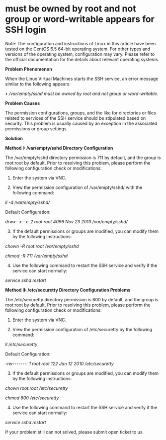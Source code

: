 # must be owned by root and not group or word-writable appears for SSH login




Note: The configuration and instructions of Linux in this article have been tested on the CentOS 6.5 64-bit operating system. For other types and versions of the operating system, configuration may vary. Please refer to the official documentation for the details about relevant operating systems.



**Problem Phenomenon**

When the Linux Virtual Machines starts the SSH service, an error message similar to the following appears:

*• /var/empty/sshd must be owned by root and not group or word-writable.*



**Problem Causes**

The permission configurations, groups, and the like for directories or files related to services of the SSH service should be stipulated based on security. This problem is usually caused by an exception in the associated permissions or group settings.



**Solution**

**Method I: /var/empty/sshd Directory Configuration**


The /var/empty/sshd directory permission is 711 by default, and the group is root:root by default. Prior to resolving this problem, please perform the following configuration check or modifications:

1. Enter the system via VNC.

2. View the permission configuration of  /var/empty/sshd/ with the following command:


*ll -d /var/empty/sshd/*

Default Configuration:

*drwx--x--x. 2 root root 4096 Nov 23  2013 /var/empty/sshd/*



3. If the default permissions or groups are modified, you can modify them by the following instructions:


*chown -R root.root /var/empty/sshd* 

*chmod -R 711 /var/empty/sshd*


4. Use the following command to restart the SSH service and verify if the service can start normally:


*service sshd restart*


**Method II: /etc/securetty Directory Configuration Problems**

The /etc/securetty directory permission is 600 by default, and the group is root:root by default. Prior to resolving this problem, please perform the following configuration check or modifications:

1. Enter the system via VNC.

2. View the permission configuration of  /etc/securetty by the following command:


*ll /etc/securetty*

Default Configuration:

*-rw-------. 1 root root 122 Jan 12  2010 /etc/securetty*


3. If the default permissions or groups are modified, you can modify them by the following instructions:


*chown root.root /etc/securetty*

*chmod 600 /etc/securetty*


4. Use the following command to restart the SSH service and verify if the service can start normally:


*service sshd restart*


If your problem still can not solved, please submit open ticket to us.
